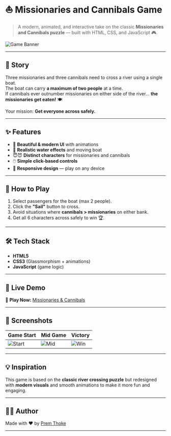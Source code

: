 # ⛵ Missionaries and Cannibals Game

> A modern, animated, and interactive take on the classic **Missionaries and Cannibals puzzle** — built with HTML, CSS, and JavaScript 🎮.

![Game Banner](https://via.placeholder.com/1000x300?text=Missionaries+and+Cannibals+Game)

---

## 📜 Story
Three missionaries and three cannibals need to cross a river using a single boat.  
The boat can carry **a maximum of two people** at a time.  
If cannibals ever outnumber missionaries on either side of the river… **the missionaries get eaten!** 🍽️

Your mission: **Get everyone across safely.**

---

## ✨ Features
- 🎨 **Beautiful & modern UI** with animations
- 🌊 **Realistic water effects** and moving boat
- 😇😈 **Distinct characters** for missionaries and cannibals
- 🖱️ **Simple click-based controls**
- 📱 **Responsive design** — play on any device

---

## 🎯 How to Play
1. Select passengers for the boat (max 2 people).
2. Click the **"Sail"** button to cross.
3. Avoid situations where **cannibals > missionaries** on either bank.
4. Get all 6 characters across safely to win 🏆.

---

## 🛠️ Tech Stack
- **HTML5**  
- **CSS3** (Glassmorphism + animations)  
- **JavaScript** (game logic)

---

## 🚀 Live Demo
🔗 **Play Now:** [Missionaries & Cannibals](https://your-game-link-here.com)

---

## 📸 Screenshots
| Game Start | Mid Game | Victory |
|------------|----------|---------|
| ![Start](https://via.placeholder.com/250x150) | ![Mid](https://via.placeholder.com/250x150) | ![Win](https://via.placeholder.com/250x150) |

---

## 💡 Inspiration
This game is based on the **classic river crossing puzzle** but redesigned with **modern visuals** and smooth animations to make it more fun and engaging.

---

## 🧑‍💻 Author
Made with ❤️ by [Prem Thoke](https://github.com/premthoke)

---
